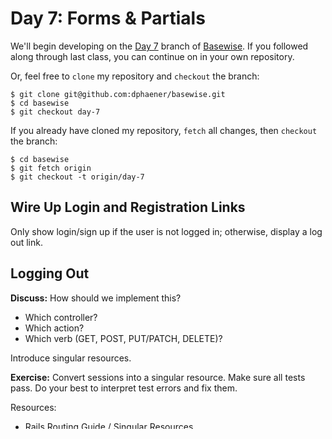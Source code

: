 # Day 7: Forms & Partials

We'll begin developing on the [Day 7](https://github.com/dphaener/basewise/tree/day-7) branch of [Basewise](https://github.com/dphaener/basewise). If you followed along through last class, you can continue on in your own repository.

Or, feel free to `clone` my repository and `checkout` the branch:

    $ git clone git@github.com:dphaener/basewise.git
    $ cd basewise
    $ git checkout day-7

If you already have cloned my repository, `fetch` all changes, then `checkout` the branch:

    $ cd basewise
    $ git fetch origin
    $ git checkout -t origin/day-7

## Wire Up Login and Registration Links

Only show login/sign up if the user is not logged in; otherwise, display a log out link.

## Logging Out

**Discuss:** How should we implement this?

- Which controller?
- Which action?
- Which verb (GET, POST, PUT/PATCH, DELETE)?

Introduce singular resources.

**Exercise:** Convert sessions into a singular resource. Make sure all tests pass. Do your best to interpret test errors and fix them.

Resources:

- [Rails Routing Guide / Singular Resources](http://guides.rubyonrails.org/routing.html#singular-resources)
